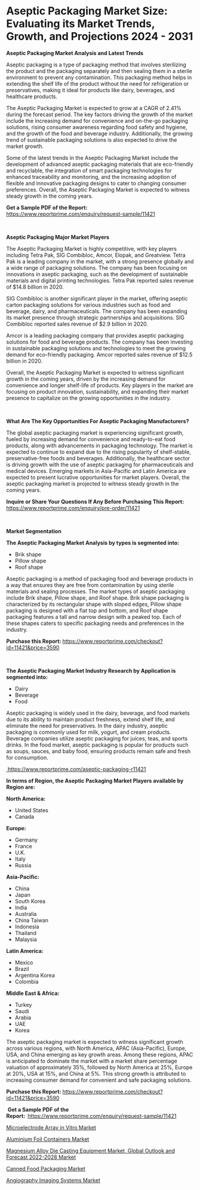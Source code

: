 <p><h1>Aseptic Packaging Market Size: Evaluating its Market Trends, Growth, and Projections 2024 - 2031</h1></p><p><strong>Aseptic Packaging Market Analysis and Latest Trends</strong></p>
<p><p>Aseptic packaging is a type of packaging method that involves sterilizing the product and the packaging separately and then sealing them in a sterile environment to prevent any contamination. This packaging method helps in extending the shelf life of the product without the need for refrigeration or preservatives, making it ideal for products like dairy, beverages, and healthcare products.</p><p>The Aseptic Packaging Market is expected to grow at a CAGR of 2.41% during the forecast period. The key factors driving the growth of the market include the increasing demand for convenience and on-the-go packaging solutions, rising consumer awareness regarding food safety and hygiene, and the growth of the food and beverage industry. Additionally, the growing trend of sustainable packaging solutions is also expected to drive the market growth.</p><p>Some of the latest trends in the Aseptic Packaging Market include the development of advanced aseptic packaging materials that are eco-friendly and recyclable, the integration of smart packaging technologies for enhanced traceability and monitoring, and the increasing adoption of flexible and innovative packaging designs to cater to changing consumer preferences. Overall, the Aseptic Packaging Market is expected to witness steady growth in the coming years.</p></p>
<p><strong>Get a Sample PDF of the Report:&nbsp;</strong> <a href="https://www.reportprime.com/enquiry/request-sample/11421">https://www.reportprime.com/enquiry/request-sample/11421</a></p>
<p>&nbsp;</p>
<p><strong>Aseptic Packaging Major Market Players</strong></p>
<p><p>The Aseptic Packaging Market is highly competitive, with key players including Tetra Pak, SIG Combibloc, Amcor, Elopak, and Greatview. Tetra Pak is a leading company in the market, with a strong presence globally and a wide range of packaging solutions. The company has been focusing on innovations in aseptic packaging, such as the development of sustainable materials and digital printing technologies. Tetra Pak reported sales revenue of $14.8 billion in 2020.</p><p>SIG Combibloc is another significant player in the market, offering aseptic carton packaging solutions for various industries such as food and beverage, dairy, and pharmaceuticals. The company has been expanding its market presence through strategic partnerships and acquisitions. SIG Combibloc reported sales revenue of $2.9 billion in 2020.</p><p>Amcor is a leading packaging company that provides aseptic packaging solutions for food and beverage products. The company has been investing in sustainable packaging solutions and technologies to meet the growing demand for eco-friendly packaging. Amcor reported sales revenue of $12.5 billion in 2020.</p><p>Overall, the Aseptic Packaging Market is expected to witness significant growth in the coming years, driven by the increasing demand for convenience and longer shelf-life of products. Key players in the market are focusing on product innovation, sustainability, and expanding their market presence to capitalize on the growing opportunities in the industry.</p></p>
<p>&nbsp;</p>
<p><strong>What Are The Key Opportunities For Aseptic Packaging Manufacturers?</strong></p>
<p><p>The global aseptic packaging market is experiencing significant growth, fueled by increasing demand for convenience and ready-to-eat food products, along with advancements in packaging technology. The market is expected to continue to expand due to the rising popularity of shelf-stable, preservative-free foods and beverages. Additionally, the healthcare sector is driving growth with the use of aseptic packaging for pharmaceuticals and medical devices. Emerging markets in Asia-Pacific and Latin America are expected to present lucrative opportunities for market players. Overall, the aseptic packaging market is projected to witness steady growth in the coming years.</p></p>
<p><strong>Inquire or Share Your Questions If Any Before Purchasing This Report:</strong> <a href="https://www.reportprime.com/enquiry/pre-order/11421">https://www.reportprime.com/enquiry/pre-order/11421</a></p>
<p>&nbsp;</p>
<p><strong>Market Segmentation</strong></p>
<p><strong>The Aseptic Packaging Market Analysis by types is segmented into:</strong></p>
<p><ul><li>Brik shape</li><li>Pillow shape</li><li>Roof shape</li></ul></p>
<p><p>Aseptic packaging is a method of packaging food and beverage products in a way that ensures they are free from contamination by using sterile materials and sealing processes. The market types of aseptic packaging include Brik shape, Pillow shape, and Roof shape. Brik shape packaging is characterized by its rectangular shape with sloped edges, Pillow shape packaging is designed with a flat top and bottom, and Roof shape packaging features a tall and narrow design with a peaked top. Each of these shapes caters to specific packaging needs and preferences in the industry.</p></p>
<p><strong>Purchase this Report:&nbsp;</strong><a href="https://www.reportprime.com/checkout?id=11421&price=3590">https://www.reportprime.com/checkout?id=11421&price=3590</a></p>
<p>&nbsp;</p>
<p><strong>The Aseptic Packaging Market Industry Research by Application is segmented into:</strong></p>
<p><ul><li>Dairy</li><li>Beverage</li><li>Food</li></ul></p>
<p><p>Aseptic packaging is widely used in the dairy, beverage, and food markets due to its ability to maintain product freshness, extend shelf life, and eliminate the need for preservatives. In the dairy industry, aseptic packaging is commonly used for milk, yogurt, and cream products. Beverage companies utilize aseptic packaging for juices, teas, and sports drinks. In the food market, aseptic packaging is popular for products such as soups, sauces, and baby food, ensuring products remain safe and fresh for consumption.</p></p>
<p><a href="https://www.reportprime.com/aseptic-packaging-r11421">&nbsp;https://www.reportprime.com/aseptic-packaging-r11421</a></p>
<p><strong>In terms of Region, the Aseptic Packaging Market Players available by Region are:</strong></p>
<p>
    <p> <strong> North America: </strong>
        <ul>
            <li>United States</li>
            <li>Canada</li>
        </ul>
        </p> 
    <p> <strong> Europe: </strong>
        <ul>
            <li>Germany</li>
            <li>France</li>
            <li>U.K.</li>
            <li>Italy</li>
            <li>Russia</li>
        </ul>
        </p> 
    <p> <strong> Asia-Pacific: </strong>
        <ul>
            <li>China</li>
            <li>Japan</li>
            <li>South Korea</li>
            <li>India</li>
            <li>Australia</li>
            <li>China Taiwan</li>
            <li>Indonesia</li>
            <li>Thailand</li>
            <li>Malaysia</li>
        </ul>
        </p> 
    <p> <strong> Latin America: </strong>
        <ul>
            <li>Mexico</li>
            <li>Brazil</li>
            <li>Argentina Korea</li>
            <li>Colombia</li>
        </ul>
        </p> 
    <p> <strong> Middle East & Africa: </strong>
        <ul>
            <li>Turkey</li>
            <li>Saudi</li>
            <li>Arabia</li>
            <li>UAE</li>
            <li>Korea</li>
        </ul>
    </p>
    </p>
<p><p>The aseptic packaging market is expected to witness significant growth across various regions, with North America, APAC (Asia-Pacific), Europe, USA, and China emerging as key growth areas. Among these regions, APAC is anticipated to dominate the market with a market share percentage valuation of approximately 35%, followed by North America at 25%, Europe at 20%, USA at 15%, and China at 5%. This strong growth is attributed to increasing consumer demand for convenient and safe packaging solutions.</p></p>
<p><strong>Purchase this Report: </strong><a href="https://www.reportprime.com/checkout?id=11421&price=3590">https://www.reportprime.com/checkout?id=11421&price=3590</a></p>
<p>&nbsp;<strong>Get a Sample PDF of the Report:&nbsp;&nbsp;</strong><a href="https://www.reportprime.com/enquiry/request-sample/11421">https://www.reportprime.com/enquiry/request-sample/11421</a></p>
<p><strong></strong></p>
<p><p><a href="https://medium.com/@ruhinayunsa/microelectrode-array-in-vitro-market-market-segmentation-geographical-regions-and-market-forcast-25158092b7ab">Microelectrode Array in Vitro Market</a></p><p><a href="https://github.com/Krish2023na/Market-Research-Report-List-6/blob/main/aluminium-foil-containers-market.md">Aluminium Foil Containers Market</a></p><p><a href="https://issuu.com/reportprime-2/docs/magnesium-alloy-die-casting-equipme_99e211bbae28c4">Magnesium Alloy Die Casting Equipment Market, Global Outlook and Forecast 2022-2028 Market</a></p><p><a href="https://github.com/RickHolmes3/Market-Research-Report-List-6/blob/main/canned-food-packaging-market.md">Canned Food Packaging Market</a></p><p><a href="https://medium.com/@ruhinayunsa/angiography-imaging-systems-market-size-share-analysis-growth-trends-forecast-2024-2031-0f896b7d0389">Angiography Imaging Systems Market</a></p></p>